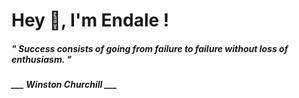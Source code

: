 <h1 title="head"> Hey 👋, I'm Endale !</h1>

**<h5><i>" Success consists of going from failure to failure without loss of enthusiasm. "</i></h5>**

*<b>___ Winston Churchill ___</b>*
